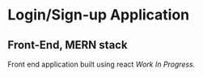 # Login/Sign-up Application

## Front-End, MERN stack

Front end application built using react *Work In Progress.*
